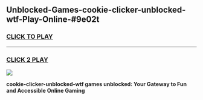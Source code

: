 
## Unblocked-Games-cookie-clicker-unblocked-wtf-Play-Online-#9e02t
<h3>
<a href="https://premium.freeplayer.one?title=cookie-clicker-unblocked-wtf&ref=24F">CLICK TO PLAY</a></h3>
<hr>

<h3>
<a href="https://premium.freeplayer.one?title=cookie-clicker-unblocked-wtf&ref=24F">CLICK 2 PLAY</a>
  
</h3>

<a href="https://premium.freeplayer.one?title=cookie-clicker-unblocked-wtf&ref=24F/"><img src="https://clearcache.store/games.png"></a>


**cookie-clicker-unblocked-wtf games unblocked: Your Gateway to Fun and Accessible Online Gaming**
